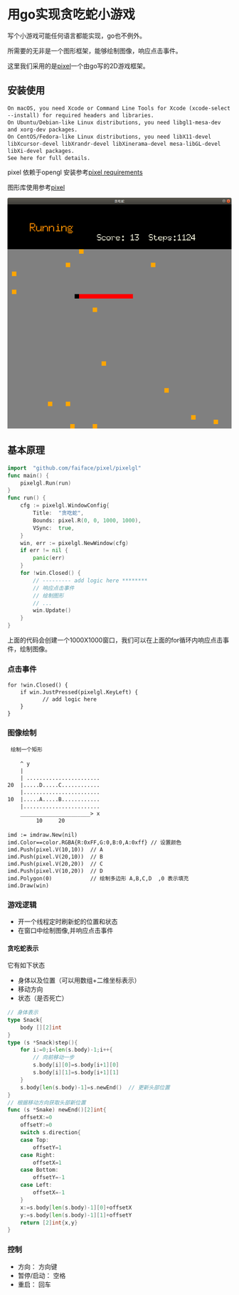# 用go实现贪吃蛇小游戏


写个小游戏可能任何语言都能实现，go也不例外。

所需要的无非是一个图形框架，能够绘制图像，响应点击事件。

这里我们采用的是[pixel](github.com/faiface/pixel)一个由go写的2D游戏框架。
## 安装使用

    On macOS, you need Xcode or Command Line Tools for Xcode (xcode-select --install) for required headers and libraries.
    On Ubuntu/Debian-like Linux distributions, you need libgl1-mesa-dev and xorg-dev packages.
    On CentOS/Fedora-like Linux distributions, you need libX11-devel libXcursor-devel libXrandr-devel libXinerama-devel mesa-libGL-devel libXi-devel packages.
    See here for full details.

pixel 依赖于opengl 安装参考[pixel requirements](https://github.com/faiface/pixel#requirement)

图形库使用参考[pixel](https://github.com/faiface/pixel)


![snake.png](snake.png)
## 基本原理

```go
import	"github.com/faiface/pixel/pixelgl"
func main() {
	pixelgl.Run(run)
}
func run() {
	cfg := pixelgl.WindowConfig{
		Title:  "贪吃蛇",
		Bounds: pixel.R(0, 0, 1000, 1000),
		VSync:  true,
	}
	win, err := pixelgl.NewWindow(cfg)
	if err != nil {
		panic(err)
	}
	for !win.Closed() {
        // --------- add logic here ********
        // 响应点击事件
        // 绘制图形
        // ...
		win.Update()
	}
}
```
上面的代码会创建一个1000X1000窗口，我们可以在上面的for循环内响应点击事件，绘制图像。
### 点击事件
```golang
for !win.Closed() {
	if win.JustPressed(pixelgl.KeyLeft) {
           // add logic here
	}
}
```
### 图像绘制
```
 绘制一个矩形

    ^ y
    |
    | .......................
20  |.....D.....C............
    |........................
10  |.....A.....B............
    |........................
    ______________________> x
         10     20

imd := imdraw.New(nil)
imd.Color==color.RGBA{R:0xFF,G:0,B:0,A:0xff} // 设置颜色
imd.Push(pixel.V(10,10))  // A
imd.Push(pixel.V(20,10))  // B
imd.Push(pixel.V(20,20))  // C
imd.Push(pixel.V(10,20))  // D
imd.Polygon(0)            // 绘制多边形 A,B,C,D  ,0 表示填充
imd.Draw(win)          
```
### 游戏逻辑
* 开一个线程定时刷新蛇的位置和状态
* 在窗口中绘制图像,并响应点击事件


#### 贪吃蛇表示
它有如下状态
* 身体以及位置（可以用数组+二维坐标表示）
* 移动方向
* 状态（是否死亡） 

```go
// 身体表示
type Snack{
    body [][2]int
}
type (s *Snack)step(){
    for i:=0;i<len(s.body)-1;i++{
        // 向前移动一步
		s.body[i][0]=s.body[i+1][0]
		s.body[i][1]=s.body[i+1][1]
	}
	s.body[len(s.body)-1]=s.newEnd()  // 更新头部位置
}
// 根据移动方向获取头部新位置
func (s *Snake) newEnd()[2]int{
	offsetX:=0
	offsetY:=0
	switch s.direction{
	case Top:
		offsetY=1
	case Right:
		offsetX=1
	case Bottom:
		offsetY=-1
	case Left:
		offsetX=-1
	}
	x:=s.body[len(s.body)-1][0]+offsetX
	y:=s.body[len(s.body)-1][1]+offsetY
	return [2]int{x,y}
}
```


### 控制
* 方向： 方向键
* 暂停/启动： 空格
* 重启： 回车

